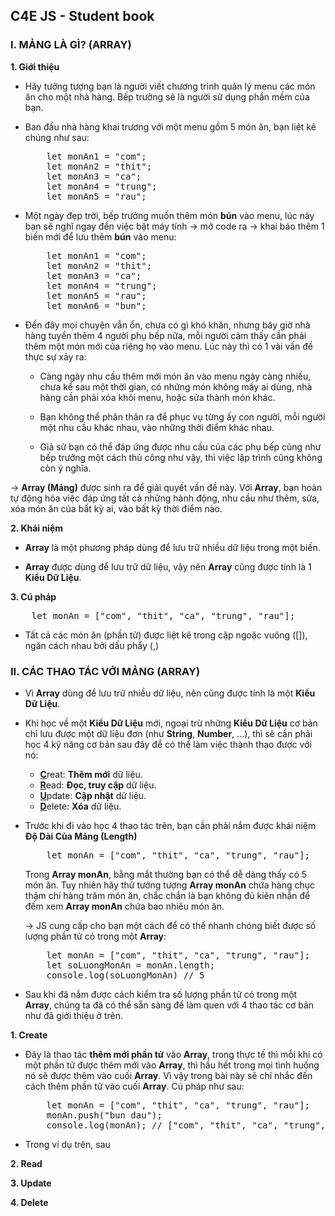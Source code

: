 ## C4E JS - Student book

### I. MẢNG LÀ GÌ? (ARRAY)
**1. Giới thiệu**  
-   Hãy tưởng tượng bạn là người viết chương trình quản lý menu các món ăn cho một nhà hàng. Bếp trưởng sẽ là người sử dụng phần mềm của bạn.

-   Ban đầu nhà hàng khai trương với một menu gồm 5 món ăn, bạn liệt kê chúng như sau:  
    <pre>
        let monAn1 = "com";
        let monAn2 = "thit";
        let monAn3 = "ca";
        let monAn4 = "trung";
        let monAn5 = "rau";
    </pre>

-   Một ngày đẹp trời, bếp trưởng muốn thêm món **bún** vào menu, lúc này bạn sẽ nghĩ ngay đến việc bật máy tính -> mở code ra -> khai báo thêm 1 biến mới để lưu thêm **bún** vào menu:  
    <pre>
        let monAn1 = "com";
        let monAn2 = "thit";
        let monAn3 = "ca";
        let monAn4 = "trung";
        let monAn5 = "rau"; 
        let monAn6 = "bun"; 
    </pre>

- Đến đây mọi chuyện vẫn ổn, chưa có gì khó khăn, nhưng bây giờ nhà hàng tuyển thêm 4 người phụ bếp nữa, mỗi người cảm thấy cần phải thêm một món mới của riêng họ vào menu. Lúc này thì có 1 vài vấn đề thực sự xảy ra:  
    -   Càng ngày nhu cầu thêm mới món ăn vào menu ngày càng nhiều, chưa kể sau một thời gian, có những món không mấy ai dùng, nhà hàng cần phải xóa khỏi menu, hoặc sửa thành món khác.

    -   Bạn không thể phân thân ra để phục vụ từng ấy con người, mỗi người một nhu cầu khác nhau, vào những thời điểm khác nhau.

    -   Giả sử bạn có thể đáp ứng được nhu cầu của các phụ bếp cũng như bếp trưởng một cách thủ công như vậy, thì việc lập trình cũng không còn ý nghĩa.

<!-- &rarr; May mắn thay, có một phương pháp để giải quyết vấn đề của bạn, đó là sử dụng **Array (Mảng)** -->
&rarr; **Array (Mảng)** được sinh ra để giải quyết vấn đề này. Với **Array**, bạn hoàn tự động hóa việc đáp ứng tất cả những hành động, nhu cầu như thêm, sửa, xóa món ăn của bất kỳ ai, vào bất kỳ thời điểm nào.

**2. Khái niệm**  
-   **Array** là một phương pháp dùng để lưu trữ nhiều dữ liệu trong một biến.

-   **Array** được dùng để lưu trữ dữ liệu, vậy nên **Array** cũng được tính là 1 **Kiểu Dữ Liệu**.

**3. Cú pháp**  
<pre>
    let monAn = ["com", "thit", "ca", "trung", "rau"];
</pre>

-   Tất cả các món ăn (phần tử) được liệt kê trong cặp ngoặc vuông ([]), ngăn cách nhau bởi dấu phẩy (,)

### II. CÁC THAO TÁC VỚI MẢNG (ARRAY)

-   Vì **Array** dùng để lưu trữ nhiều dữ liệu, nên cũng được tính là một **Kiểu Dữ Liệu**.

-   Khi học về một **Kiểu Dữ Liệu** mới, ngoại trừ những **Kiểu Dữ Liệu** cơ bản chỉ lưu được một dữ liệu đơn (như **String**, **Number**, ...), thì sẽ cần phải học 4 kỹ năng cơ bản sau đây để có thể làm việc thành thạo được với nó:

    -   <b><u>C</u></b>reat: **Thêm mới** dữ liệu.
    -   <b><u>R</u></b>ead: **Đọc, truy cập** dữ liệu.
    -   <b><u>U</u></b>pdate: **Cập nhật** dữ liệu.
    -   <b><u>D</u></b>elete: **Xóa** dữ liệu.

-   Trước khi đi vào học 4 thao tác trên, bạn cần phải nắm được khái niệm **Độ Dài Của Mảng (Length)**

    <pre>
        let monAn = ["com", "thit", "ca", "trung", "rau"];
    </pre>

    Trong **Array monAn**, bằng mắt thường bạn có thể dễ dàng thấy có 5 món ăn. Tuy nhiên hãy thử tưởng tượng **Array monAn** chứa hàng chục thậm chí hàng trăm món ăn, chắc chắn là bạn không đủ kiên nhẫn để đếm xem **Array monAn** chứa bao nhiêu món ăn.

    &rarr; JS cung cấp cho bạn một cách để có thể nhanh chóng biết được số lượng phần tử có trong một **Array**:  

    <pre>
        let monAn = ["com", "thit", "ca", "trung", "rau"];
        let soLuongMonAn = monAn.length;
        console.log(soLuongMonAn) // 5
    </pre>

-   Sau khi đã nắm được cách kiểm tra số lượng phần tử có trong một **Array**, chúng ta đã có thể sẵn sàng để làm quen với 4 thao tác cơ bản như đã giới thiệu ở trên.

**1. Create**  

-   Đây là thao tác **thêm mới phần tử** vào **Array**, trong thực tế thì mỗi khi có một phần tử được thêm mới vào **Array**, thì hầu hết trong mọi tình huống nó sẽ được thêm vào cuối **Array**. Vì vậy trong bài này sẽ chỉ nhắc đến cách thêm phần tử vào cuối **Array**. Cú pháp như sau:  

    <pre>
        let monAn = ["com", "thit", "ca", "trung", "rau"];
        monAn.push("bun dau");
        console.log(monAn); // ["com", "thit", "ca", "trung", "rau", "bun dau"]
    </pre>

-   Trong ví dụ trên, sau

**2. Read**  

**3. Update**  

**4. Delete**  


